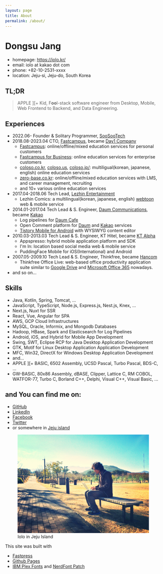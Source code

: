 ```yaml
---
layout: page
title: About
permalink: /about/
---
```


# Dongsu Jang

- homepage: https://iolo.kr/
- email: iolo at kakao dot com
- phone: +82-10-2531-xxxx
- location: Jeju-si, Jeju-do, South Korea

## TL;DR

> APPLE \]\[+ Kid, F**oo**l-stack software engineer from Desktop, Mobile, Web Frontend to Backend, and Data Engineering.

## Experiences

- 2022.06- Founder & Solitary Programmer, [SooSooTech](https://soosoo.tech/)
- 2018.08-2023.04 CTO, [Fastcampus](https://fastcampus.co.kr/), became [Day1 Company](https://day1company.co.kr/)
  - [Fastcampus](https://fastcampus.co.kr/): online/offline/mixed education services for personal customers
  - [Fastcampus for Business](https://fastcampus.app/): online education services for enterprise customers
  - [coloso.co.kr](https://coloso.co.kr/), [coloso.us](https://coloso.us/), [coloso.jp/](https://coloso.jp): multiligual(korean, japanese, english) online education services
  - [zero-base.co.kr](https://zero-base.co.kr/): online/offline/mixed education services with LMS, and career management, recruiting
  - and 10+ various online education services
- 2017.04-2018.06 Tech Lead, [Lezhin Entertainment](https://lezhin.com/)
  - Lezhin Comics: a multilingual(korean, japanese, english) [webtoon](https://en.wikipedia.org/wiki/Webtoon) web & mobile service
- 2014.01-2017.04 Tech Lead & S. Engineer, [Daum Communications](https://daum.net), became [Kakao](https://kakaocorp.com/)
  - Log pipelines for [Daum Cafe](https://cafe.daum.net/)
  - Open Comment platform for [Daum](https://daum.net/) and [Kakao](https://kakao.com/) services
  - [Tistory Mobile for Android](https://play.google.com/store/apps/details?id=net.daum.android.tistoryapp&hl=en_US) with WYSIWYG content editor
- 2010.03-2013.03 Tech Lead & S. Engineer, KT Hitel, became [KT Alpha](https://www.ktalpha.com/)
  - Appspresso: hybrid mobile application platform and SDK
  - I'm In: location based social media web & mobile service
  - PuddingFace Mobile for iOS(International) and Android
- 2007.05-2009.10 Tech Lead & S. Engineer, Thinkfree, became [Hancom](https://hancom.com/)
  - Thinkfree Office Live: web-based office productivity application suite similar to [Google Drive](https://drive.google.com/) and [Microsoft Office 365](https://www.office.com/) nowadays. 
- and so on...

## Skills

- Java, Kotlin, Spring, Tomcat, ...
- JavaScript, TypeScript, Node.js, Express.js, Nest.js, Knex, ...
- Next.js, Nuxt for SSR
- React, Vue, Angular for SPA
- AWS, GCP Cloud Infrastructures
- MySQL, Oracle, Informix, and Mongodb Databases
- Hadoop, HBase, Spark and Elasticsearch for Log Pipelines
- Android, iOS, and Hybrid for Mobile App Development
- Swing, SWT, Eclipse RCP for Java Desktop Application Development
- GTK, Motif for Linux Desktop Application Application Development
- MFC, Win32, DirectX for Windows Desktop Application Development
- and...
- APPLE ][+ BASIC, 6502 Assembly, UCSD Pascal, Turbo Pascal, BDS-C, ...
- GW-BASIC, 80x86 Assembly, dBASE, Clipper, Lattice C, RM COBOL, WATFOR-77, Turbo C, Borland C++, Delphi, Visual C++, Visual Basic, ...

## and You can find me on:

- [GitHub](https://github.com/iolo)
- [LinkedIn](https://www.linkedin.com/in/iolothebard/)
- [Facebook](https://www.facebook.com/iolothebard/)
- [Twitter](https://twitter.com/iolothebard)
- or somewhere in [Jeju island](https://goo.gl/maps/zGWvqxtDfwZUpH6m9)

<figure>
  <img src="/files/iolo-in-jeju.jpg">
  <figcaption>Iolo in Jeju Island</figcaption>
</figure>

This site was built with 
- [Fastpress](https://github.com/iolo/fastpress/)
- [Github Pages](https://pages.github.com/)
- [IBM Plex Fonts](https://www.ibm.com/plex/) and [NerdFont Patch](https://www.nerdfonts.com/)

